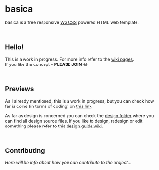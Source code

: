 # basica
basica is a free responsive [W3.CSS](https://www.w3schools.com/w3css/defaulT.asp) powered HTML web template.

<br />

## Hello!
This is a work in progress. For more info refer to the [wiki pages](https://github.com/mixxxon/basica/wiki). <br />
If you like the concept - **PLEASE JOIN** :smile:

<br />

## Previews
As I already mentioned, this is a work in progress, but you can check how far is come (in terms of coding) on [this link](https://mixxxon.com/basica-preview/).

As far as design is concerned you can check the [design folder](https://github.com/mixxxon/basica/tree/main/design) where you can find all design source files.
If you like to design, redesign or edit something please refer to this [design guide wiki](https://github.com/mixxxon/basica/wiki/basica-Design-Guide#the-design-guide).

<br />

## Contributing
*Here will be info about how you can contribute to the project...*
